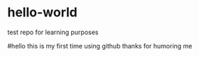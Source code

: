 # hello-world
test repo for learning purposes

#hello this is my first time using github thanks for humoring me

